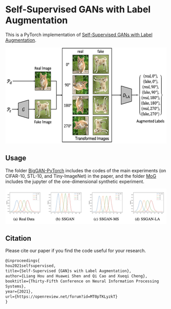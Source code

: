 # Self-Supervised GANs with Label Augmentation

This is a PyTorch implementation of [Self-Supervised GANs with Label Augmentation](https://arxiv.org/abs/2106.08601).

<div align=center><img height=300 width=600 src=/imgs/model.png /></div>

## Usage

The folder [BigGAN-PyTorch](/BigGAN-PyTorch) includes the codes of the main experiments (on CIFAR-10, STL-10, and Tiny-ImageNet) in the paper, and the folder [MoG](/MoG) includes the jupyter of the one-dimensional synthetic experiment.

![results](/imgs/1d.png)

## Citation

Please cite our paper if you find the code useful for your research.

```
@inproceedings{
hou2021selfsupervised,
title={Self-Supervised {GAN}s with Label Augmentation},
author={Liang Hou and Huawei Shen and Qi Cao and Xueqi Cheng},
booktitle={Thirty-Fifth Conference on Neural Information Processing Systems},
year={2021},
url={https://openreview.net/forum?id=MT0pTKLyzkT}
}
```

